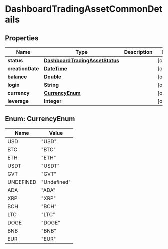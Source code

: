 # DashboardTradingAssetCommonDetails

## Properties
Name | Type | Description | Notes
------------ | ------------- | ------------- | -------------
**status** | [**DashboardTradingAssetStatus**](DashboardTradingAssetStatus.md) |  |  [optional]
**creationDate** | [**DateTime**](DateTime.md) |  |  [optional]
**balance** | **Double** |  |  [optional]
**login** | **String** |  |  [optional]
**currency** | [**CurrencyEnum**](#CurrencyEnum) |  |  [optional]
**leverage** | **Integer** |  |  [optional]

<a name="CurrencyEnum"></a>
## Enum: CurrencyEnum
Name | Value
---- | -----
USD | &quot;USD&quot;
BTC | &quot;BTC&quot;
ETH | &quot;ETH&quot;
USDT | &quot;USDT&quot;
GVT | &quot;GVT&quot;
UNDEFINED | &quot;Undefined&quot;
ADA | &quot;ADA&quot;
XRP | &quot;XRP&quot;
BCH | &quot;BCH&quot;
LTC | &quot;LTC&quot;
DOGE | &quot;DOGE&quot;
BNB | &quot;BNB&quot;
EUR | &quot;EUR&quot;

